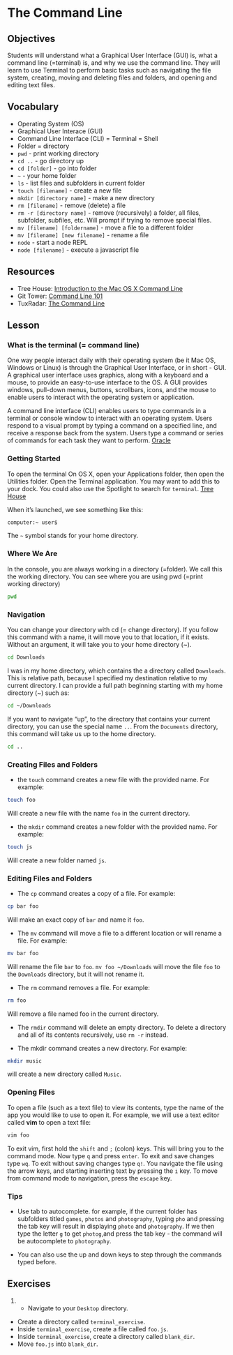 # The Command Line

## Objectives

Students will understand what a Graphical User Interface (GUI) is, what a command line (=terminal) is, and why we use the command line. They will learn to use Terminal to perform basic tasks such as navigating the file system, creating, moving and deleting files and folders, and opening and editing text files.

## Vocabulary

* Operating System (OS)
* Graphical User Interace (GUI)
* Command Line Interface (CLI) = Terminal = Shell
* Folder = directory
* `pwd` - print working directory
* `cd ..` - go directory up
* `cd [folder]` - go into folder
* `~` - your home folder
* `ls` - list files and subfolders in current folder
* `touch [filename]` - create a new file
* `mkdir [directory name]` - make a new directory
* `rm [filename]` - remove (delete) a file
* `rm -r [directory name]` - remove (recursively) a folder, all files, subfolder, subfiles, etc. Will prompt if trying to remove special files.
* `mv [filename] [foldername]` - move a file to a different folder
* `mv [filename] [new filename]` - rename a file
* `node` - start a node REPL
* `node [filename]` - execute a javascript file

## Resources

* Tree House: [Introduction to the Mac OS X Command Line](http://blog.teamtreehouse.com/introduction-to-the-mac-os-x-command-line)
* Git Tower: [Command Line 101](https://www.git-tower.com/learn/git/ebook/en/command-line/appendix/command-line-101)
* TuxRadar: [The Command Line](http://tuxradar.com/content/lpi-learn-linux-and-get-certified-part-5-command-line)

## Lesson

### What is the terminal (= command line)

One way people interact daily with their operating system (be it Mac OS, Windows or Linux) is through the Graphical User Interface, or in short - GUI. A graphical user interface uses graphics, along with a keyboard and a mouse, to provide an easy-to-use interface to the OS. A GUI provides windows, pull-down menus, buttons, scrollbars, icons, and the mouse to enable users to interact with the operating system or application.

A command line interface (CLI) enables users to type commands in a terminal or console window to interact with an operating system. Users respond to a visual prompt by typing a command on a specified line, and receive a response back from the system. Users type a command or series of commands for each task they want to perform. [Oracle](https://docs.oracle.com/cd/E19683-01/806-7612/startup-78447/index.html)

### Getting Started

To open the terminal On OS X, open your Applications folder, then open the Utilities folder. Open the Terminal application. You may want to add this to your dock. You could also use the Spotlight to search for `terminal`. [Tree House](http://blog.teamtreehouse.com/introduction-to-the-mac-os-x-command-line)

When it’s launched, we see something like this:

```bash
computer:~ user$
```

The `~` symbol stands for your home directory.

### Where We Are

In the console, you are always working in a directory (=folder). We call this the working directory. You can see where you are using pwd (=print working directory)

```bash
pwd
```

### Navigation

You can change your directory with cd (= change directory). If you follow this command with a name, it will move you to that location, if it exists. Without an argument, it will take you to your home directory (~).

```bash
cd Downloads
```

I was in my home directory, which contains the a directory called `Downloads`. This is relative path, because I specified my destination relative to my current directory. I can provide a full path beginning starting with my home directory (~) such as:

```bash
cd ~/Downloads
```

If you want to navigate “up”, to the directory that contains your current directory, you can use the special name `..`. From the `Documents` directory, this command will take us up to the home directory.

```bash
cd ..
```

### Creating Files and Folders

* the `touch` command creates a new file with the provided name. For example:

```bash
touch foo
```

Will create a new file with the name `foo` in the current directory.

* the `mkdir` command creates a new folder with the provided name. For example:

```bash
touch js
```

Will create a new folder named `js`.

### Editing Files and Folders

* The `cp` command creates a copy of a file. For example:

```bash
cp bar foo
```

Will make an exact copy of `bar` and name it `foo`.

* The `mv` command will move a file to a different location or will rename a file. For example:

```bash
mv bar foo
```

Will rename the file `bar` to `foo`. `mv foo ~/Downloads` will move the file `foo` to the `Downloads` directory, but it will not rename it.

* The `rm` command removes a file. For example:

```bash
rm foo
```

Will remove a file named foo in the current directory.

* The `rmdir` command will delete an empty directory. To delete a directory and all of its contents recursively, use `rm -r` instead.

* The mkdir command creates a new directory. For example:

```bash
mkdir music
```

will create a new directory called `Music`.

### Opening Files

To open a file (such as a text file) to view its contents, type the name of the app you would like to use to open it. For example, we will use a text editor called **vim** to open a text file:

```bash
vim foo
```

To exit vim, first hold the `shift` and `;` (colon) keys. This will bring you to the command mode. Now type `q` and press `enter`. To exit and save changes type `wq`. To exit without saving changes type `q!`. You  navigate the file using the arrow keys, and starting inserting text by pressing the `i` key. To move from command mode to navigation, press the `escape` key.

### Tips

* Use tab to autocomplete. for example, if the current folder has subfolders titled `games`, `photos` and `photography`, typing `pho` and pressing the tab key will result in displaying `photo` and `photography`. If we then type the letter `g` to get `photog`,and press the tab key - the command will be autocomplete to `photography`.

* You can also use the up and down keys to step through the commands typed before.

## Exercises

1. * Navigate to your `Desktop` directory.
* Create a directory called `terminal_exercise`.
* Inside `terminal_exercise`, create a file called `foo.js`.
* Inside `terminal_exercise`, create a directory called `blank_dir`.
* Move `foo.js` into `blank_dir`.